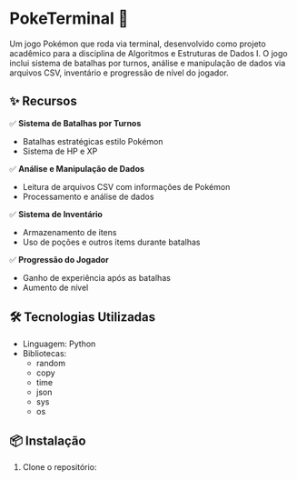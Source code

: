 # PokeTerminal 🚀 
Um jogo Pokémon que roda via terminal, desenvolvido como projeto acadêmico para a disciplina de Algoritmos e Estruturas de Dados I. O jogo inclui sistema de batalhas por turnos, análise e manipulação de dados via arquivos CSV, inventário e progressão de nível do jogador. 

## ✨ Recursos 
✅ **Sistema de Batalhas por Turnos** 
- Batalhas estratégicas estilo Pokémon
- Sistema de HP e XP

✅ **Análise e Manipulação de Dados** 
- Leitura de arquivos CSV com informações de Pokémon
- Processamento e análise de dados
  
✅ **Sistema de Inventário** 
- Armazenamento de itens
- Uso de poções e outros items durante batalhas
  
✅ **Progressão do Jogador** 
- Ganho de experiência após as batalhas
- Aumento de nível

## 🛠️ Tecnologias Utilizadas
- Linguagem: Python
- Bibliotecas:
  - random
  - copy
  - time
  - json
  - sys
  - os

## 📦 Instalação 
1. Clone o repositório:
